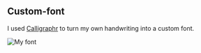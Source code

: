 ## Custom-font
I used [Calligraphr](https://www.calligraphr.com/en/webapp/app_home/?/) to turn my own handwriting into a custom font.

![My font](images/font.png)
